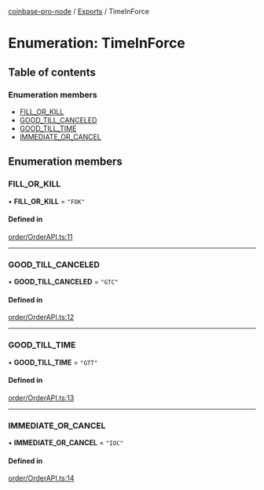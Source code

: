 [coinbase-pro-node](../README.md) / [Exports](../modules.md) / TimeInForce

# Enumeration: TimeInForce

## Table of contents

### Enumeration members

- [FILL_OR_KILL](TimeInForce.md#fill_or_kill)
- [GOOD_TILL_CANCELED](TimeInForce.md#good_till_canceled)
- [GOOD_TILL_TIME](TimeInForce.md#good_till_time)
- [IMMEDIATE_OR_CANCEL](TimeInForce.md#immediate_or_cancel)

## Enumeration members

### FILL_OR_KILL

• **FILL_OR_KILL** = `"FOK"`

#### Defined in

[order/OrderAPI.ts:11](https://github.com/bennycode/coinbase-pro-node/blob/15253ed/src/order/OrderAPI.ts#L11)

---

### GOOD_TILL_CANCELED

• **GOOD_TILL_CANCELED** = `"GTC"`

#### Defined in

[order/OrderAPI.ts:12](https://github.com/bennycode/coinbase-pro-node/blob/15253ed/src/order/OrderAPI.ts#L12)

---

### GOOD_TILL_TIME

• **GOOD_TILL_TIME** = `"GTT"`

#### Defined in

[order/OrderAPI.ts:13](https://github.com/bennycode/coinbase-pro-node/blob/15253ed/src/order/OrderAPI.ts#L13)

---

### IMMEDIATE_OR_CANCEL

• **IMMEDIATE_OR_CANCEL** = `"IOC"`

#### Defined in

[order/OrderAPI.ts:14](https://github.com/bennycode/coinbase-pro-node/blob/15253ed/src/order/OrderAPI.ts#L14)
